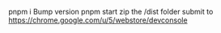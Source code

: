 pnpm i
Bump version
pnpm start
zip the /dist folder
submit to https://chrome.google.com/u/5/webstore/devconsole
